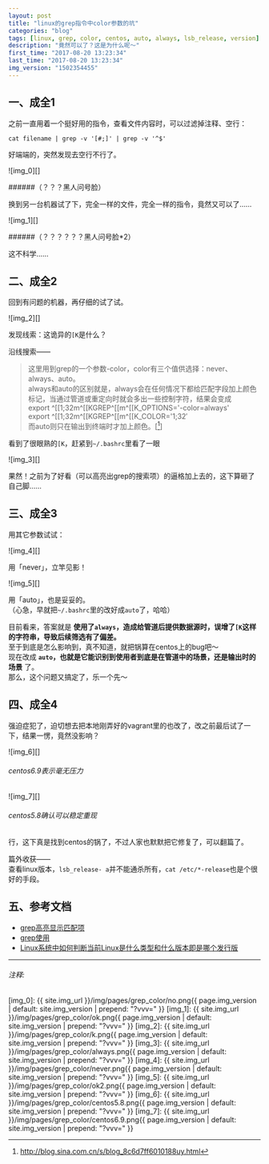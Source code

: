 ```yaml
---
layout: post
title: "linux的grep指令中color参数的坑"
categories: "blog"
tags: [linux, grep, color, centos, auto, always, lsb_release, version]
description: "竟然可以了？这是为什么呢～"
first_time: "2017-08-20 13:23:34"
last_time: "2017-08-20 13:23:34"
img_version: "1502354455"
---
```



## 一、成全1

之前一直用着一个挺好用的指令，查看文件内容时，可以过滤掉注释、空行：

`cat filename | grep -v '[#;]' | grep -v '^$'`

好端端的，突然发现去空行不行了。

![img_0][]

######（？？？黑人问号脸）

换到另一台机器试了下，完全一样的文件，完全一样的指令，竟然又可以了……

![img_1][]

######（？？？？？？黑人问号脸*2）

这不科学……


## 二、成全2

回到有问题的机器，再仔细的试了试。

![img_2][]

发现线索：这诡异的`[K`是什么？

沿线搜索——

>这里用到grep的一个参数-color，color有三个值供选择：never、always、auto。  
always和auto的区别就是，always会在任何情况下都给匹配字段加上颜色标记，当通过管道或重定向时就会多出一些控制字符，结果会变成  
    export ^[[1;32m^[[KGREP^[[m^[[K_OPTIONS='-color=always'  
    export ^[[1;32m^[[KGREP^[[m^[[K_COLOR='1;32′  
而auto则只在输出到终端时才加上颜色。[[^note_0]]  

看到了很眼熟的`[K`，赶紧到`~/.bashrc`里看了一眼

![img_3][]

果然！之前为了好看（可以高亮出grep的搜索项）的逼格加上去的，这下算砸了自己脚……


## 三、成全3

用其它参数试试：

![img_4][]

用「never」，立竿见影！

![img_5][]

用「auto」，也是妥妥的。  
（心急，早就把`~/.bashrc`里的改好成`auto`了，哈哈）

目前看来，答案就是 **使用了`always`，造成给管道后提供数据源时，误增了`[K`这样的字符串，导致后续筛选有了偏差。**  
至于到底是怎么影响到，真不知道，就把锅算在centos上的bug吧～  
现在改成 **`auto`，也就是它能识别到使用者到底是在管道中的场景，还是输出时的场景** 了。  
那么，这个问题又搞定了，乐一个先～


## 四、成全4

强迫症犯了，迫切想去把本地刚弄好的vagrant里的也改了，改之前最后试了一下，结果一愣，竟然没影响？

![img_6][]

###### centos6.9表示毫无压力

![img_7][]

###### centos5.8确认可以稳定重现

行，这下真是找到centos的锅了，不过人家也默默把它修复了，可以翻篇了。

篇外收获——  
查看linux版本，`lsb_release- a`并不能通杀所有，`cat /etc/*-release`也是个很好的手段。


## 五、参考文档

* [grep高亮显示匹配项](http://blog.sina.com.cn/s/blog_8c6d7ff6010188uy.html)  
* [grep使用](http://www.cnblogs.com/dongzhiquan/archive/2013/01/09/2853879.html)  
* [Linux系统中如何判断当前Linux是什么类型和什么版本即是哪个发行版](https://www.crifan.com/how_to_check_which_linux_distribution_what_type_linux/)

---

###### 注释:
[^note_0]: <http://blog.sina.com.cn/s/blog_8c6d7ff6010188uy.html>


[img_0]: {{ site.img_url }}/img/pages/grep_color/no.png{{ page.img_version | default: site.img_version | prepend: "?vvv=" }}
[img_1]: {{ site.img_url }}/img/pages/grep_color/ok.png{{ page.img_version | default: site.img_version | prepend: "?vvv=" }}
[img_2]: {{ site.img_url }}/img/pages/grep_color/k.png{{ page.img_version | default: site.img_version | prepend: "?vvv=" }}
[img_3]: {{ site.img_url }}/img/pages/grep_color/always.png{{ page.img_version | default: site.img_version | prepend: "?vvv=" }}
[img_4]: {{ site.img_url }}/img/pages/grep_color/never.png{{ page.img_version | default: site.img_version | prepend: "?vvv=" }}
[img_5]: {{ site.img_url }}/img/pages/grep_color/ok2.png{{ page.img_version | default: site.img_version | prepend: "?vvv=" }}
[img_6]: {{ site.img_url }}/img/pages/grep_color/centos5.8.png{{ page.img_version | default: site.img_version | prepend: "?vvv=" }}
[img_7]: {{ site.img_url }}/img/pages/grep_color/centos6.9.png{{ page.img_version | default: site.img_version | prepend: "?vvv=" }}

